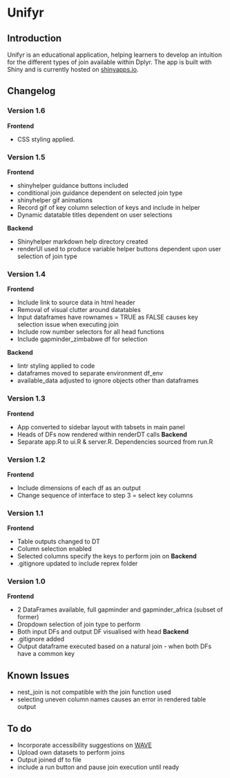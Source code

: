 # Unifyr

## Introduction

Unifyr is an educational application, helping learners to develop an intuition for the different types of join available within Dplyr. The app is built with Shiny and is currently hosted on [shinyapps.io](https://richleysh84.shinyapps.io/UnifyR/).

## Changelog

### Version 1.6
**Frontend**
* CSS styling applied.

### Version 1.5

**Frontend**
* shinyhelper guidance buttons included
* conditional join guidance dependent on selected join type
* shinyhelper gif animations
* Record gif of key column selection of keys and include in helper
* Dynamic datatable titles dependent on user selections

**Backend**
* Shinyhelper markdown help directory created
* renderUI used to produce variable helper buttons dependent upon user selection of join type

### Version 1.4

**Frontend**
* Include link to source data in html header
* Removal of visual clutter around datatables
* Input dataframes have rownames = TRUE as FALSE causes key selection issue when executing join
* Include row number selectors for all head functions
* Include gapminder_zimbabwe df for selection

**Backend**
* lintr styling applied to code
* dataframes moved to separate environment df_env
* available_data adjusted to ignore objects other than dataframes

### Version 1.3


**Frontend**
* App converted to sidebar layout with tabsets in main panel
* Heads of DFs now rendered within renderDT calls
**Backend**
* Separate app.R to ui.R & server.R. Dependencies sourced from run.R


### Version 1.2

**Frontend**
* Include dimensions of each df as an output
* Change sequence of interface to step 3 = select key columns

### Version 1.1

**Frontend**
* Table outputs changed to DT
* Column selection enabled
* Selected columns specify the keys to perform join on
**Backend**
* .gitignore updated to include reprex folder

### Version 1.0

**Frontend**
* 2 DataFrames available, full gapminder and gapminder_africa (subset of former)
* Dropdown selection of join type to perform
* Both input DFs and output DF visualised with head
**Backend**
* .gitignore added
* Output dataframe executed based on a natural join - when both DFs have a common key


## Known Issues

* nest_join is not compatible with the join function used
* selecting uneven column names causes an error in rendered table output

## To do

* Incorporate accessibility suggestions on [WAVE](https://wave.webaim.org/)
* Upload own datasets to perform joins
* Output joined df to file
* include a run button and pause join execution until ready


